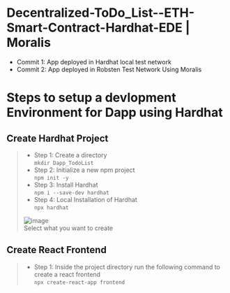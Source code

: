 # Decentralized-ToDo_List--ETH-Smart-Contract-Hardhat-EDE | Moralis
- Commit 1: App deployed in Hardhat local test network
- Commit 2: App deployed in Robsten Test Network Using Moralis   
   

        
# Steps to setup a devlopment Environment for Dapp using Hardhat 
## Create Hardhat Project
>- Step 1:
 Create a directory  
```mkdir Dapp_TodoList```
>- Step 2: Initialize a new npm project  
```npm init -y```
>- Step 3: Install Hardhat  
```npm i --save-dev hardhat```
>- Step 4: Local Installation of Hardhat  
```npx hardhat```   
>  
> ![image](https://user-images.githubusercontent.com/64151314/188880178-2e5d4958-4192-4abb-9e6d-c4d5ba3972c7.png)   
> Select what you want to create
  
  ## Create React Frontend
>- Step 1: Inside the project directory run the following command to create a react frontend  
```npx create-react-app frontend```  

